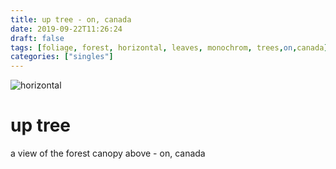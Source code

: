 ```yaml
---
title: up tree - on, canada
date: 2019-09-22T11:26:24
draft: false
tags: [foliage, forest, horizontal, leaves, monochrom, trees,on,canada]
categories: ["singles"]
---
```

![horizontal](/p/sbr-20190922-0068.jpg)
<!--more-->
# up tree
a view of the forest canopy above - on, canada
